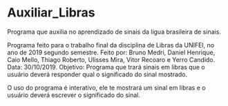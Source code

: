 # Auxiliar_Libras
Programa que auxilia no aprendizado de sinais da lígua brasileira de sinais.

Programa feito para o trabalho final da disciplina de Libras da UNIFEI, no ano de 2019 segundo semestre.
Feito por: Bruno Medri, Daniel Henrique, Caio Mello, Thiago Roberto, Ulisses Mira, Vitor Recoaro e Yerro Candido.
Data: 30/10/2019.
Objetivo: Programa que trará sinais em libras que o usuário deverá responder qual o significado do sinal mostrado.

O uso do programa é interativo, ele te mostrará um sinal em libras e o usuário deverá escrever o significado do sinal.
